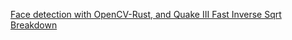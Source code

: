 [Face detection with OpenCV-Rust, and Quake III Fast Inverse Sqrt Breakdown](https://www.youtube.com/watch?v=9ZvdgmR1e7Q)